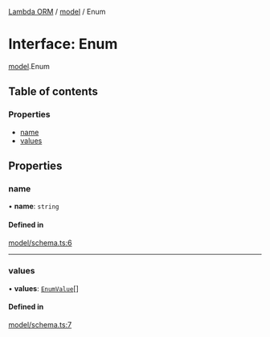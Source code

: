 [Lambda ORM](../README.md) / [model](../modules/model.md) / Enum

# Interface: Enum

[model](../modules/model.md).Enum

## Table of contents

### Properties

- [name](model.Enum.md#name)
- [values](model.Enum.md#values)

## Properties

### name

• **name**: `string`

#### Defined in

[model/schema.ts:6](https://github.com/FlavioLionelRita/lambda-orm/blob/eec4cd3/src/orm/model/schema.ts#L6)

___

### values

• **values**: [`EnumValue`](model.EnumValue.md)[]

#### Defined in

[model/schema.ts:7](https://github.com/FlavioLionelRita/lambda-orm/blob/eec4cd3/src/orm/model/schema.ts#L7)
